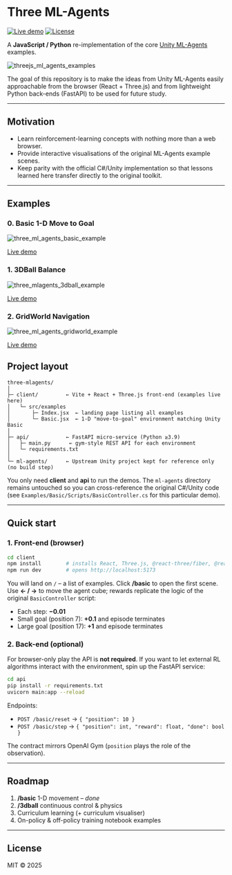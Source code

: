 # Three ML-Agents

[![Live demo](https://img.shields.io/badge/web-live%20demo-brightgreen?style=flat&logo=github)](https://lukehollis.github.io/three-mlagents/)  [![License](https://img.shields.io/badge/license-MIT-blue.svg?style=flat)](#license)

A **JavaScript / Python** re-implementation of the core [Unity ML-Agents](https://github.com/Unity-Technologies/ml-agents) examples.

![threejs_ml_agents_examples](https://github.com/user-attachments/assets/ab15555e-3f72-4992-ad82-edfe5fcd06df)


The goal of this repository is to make the ideas from Unity ML-Agents easily approachable from the browser (React + Three.js) and from lightweight Python back-ends (FastAPI) to be used for future study.

---

## Motivation

*   Learn reinforcement-learning concepts with nothing more than a web browser.
*   Provide interactive visualisations of the original ML-Agents example scenes.
*   Keep parity with the official C#/Unity implementation so that lessons learned here transfer directly to the original toolkit.

---

## Examples

### 0. Basic 1-D Move to Goal

![three_ml_agents_basic_example](https://github.com/user-attachments/assets/4fa2da3a-f983-41e0-8a66-620b2d809674)

[Live demo](https://lukehollis.github.io/three-mlagents/basic)



### 1. 3DBall Balance

![three_mlagents_3dball_example](https://github.com/user-attachments/assets/3b15e67f-daae-467a-80d3-ecdae09decd8)

[Live demo](https://lukehollis.github.io/three-mlagents/ball3d)



### 2. GridWorld Navigation

![three_ml_agents_gridworld_example](https://github.com/user-attachments/assets/eef5ae25-5189-41b1-8143-045e1d701533)

[Live demo](https://lukehollis.github.io/three-mlagents/gridworld)




## Project layout

```
three-mlagents/
│
├─ client/         ← Vite + React + Three.js front-end (examples live here)
│   └─ src/examples
│       ├─ Index.jsx  ← landing page listing all examples
│       └─ Basic.jsx  ← 1-D "move-to-goal" environment matching Unity Basic
│
├─ api/            ← FastAPI micro-service (Python ≥3.9)
│   ├─ main.py      ← gym-style REST API for each environment
│   └─ requirements.txt
│
└─ ml-agents/      ← Upstream Unity project kept for reference only (no build step)
```

You only need **client** and **api** to run the demos. The `ml-agents` directory remains untouched so you can cross-reference the original C#/Unity code (see `Examples/Basic/Scripts/BasicController.cs` for this particular demo).

---

## Quick start

### 1. Front-end (browser)

```bash
cd client
npm install        # installs React, Three.js, @react-three/fiber, @react-three/drei …
npm run dev        # opens http://localhost:5173
```

You will land on `/` – a list of examples. Click **/basic** to open the first scene. Use **← / →** to move the agent cube; rewards replicate the logic of the original `BasicController` script:

* Each step: **−0.01**
* Small goal (position 7): **+0.1** and episode terminates
* Large goal (position 17): **+1** and episode terminates

### 2. Back-end (optional)

For browser-only play the API is **not required**. If you want to let external RL algorithms interact with the environment, spin up the FastAPI service:

```bash
cd api
pip install -r requirements.txt
uvicorn main:app --reload
```

Endpoints:

* `POST /basic/reset` → `{ "position": 10 }`
* `POST /basic/step`  → `{ "position": int, "reward": float, "done": bool }`

The contract mirrors OpenAI Gym (`position` plays the role of the observation).

---

## Roadmap

1. **/basic** 1-D movement – _done_
2. **/3dball** continuous control & physics
3. Curriculum learning (+ curriculum visualiser)
4. On-policy & off-policy training notebook examples

---

## License

MIT © 2025
